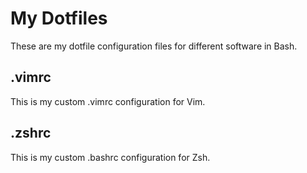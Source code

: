 # My Dotfiles
These are my dotfile configuration files for different software in Bash.
## .vimrc
This is my custom .vimrc configuration for Vim.
## .zshrc
This is my custom .bashrc configuration for Zsh.
